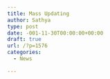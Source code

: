```yaml
---
title: Mass Updating
author: Sathya
type: post
date: -001-11-30T00:00:00+00:00
draft: true
url: /?p=1576
categories:
  - News

---
```

